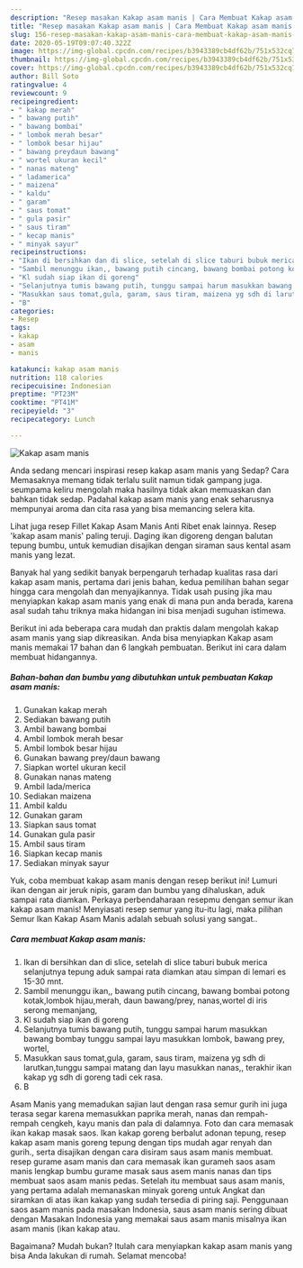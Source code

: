 ```yaml
---
description: "Resep masakan Kakap asam manis | Cara Membuat Kakap asam manis Yang Bikin Ngiler"
title: "Resep masakan Kakap asam manis | Cara Membuat Kakap asam manis Yang Bikin Ngiler"
slug: 156-resep-masakan-kakap-asam-manis-cara-membuat-kakap-asam-manis-yang-bikin-ngiler
date: 2020-05-19T09:07:40.322Z
image: https://img-global.cpcdn.com/recipes/b3943389cb4df62b/751x532cq70/kakap-asam-manis-foto-resep-utama.jpg
thumbnail: https://img-global.cpcdn.com/recipes/b3943389cb4df62b/751x532cq70/kakap-asam-manis-foto-resep-utama.jpg
cover: https://img-global.cpcdn.com/recipes/b3943389cb4df62b/751x532cq70/kakap-asam-manis-foto-resep-utama.jpg
author: Bill Soto
ratingvalue: 4
reviewcount: 9
recipeingredient:
- " kakap merah"
- " bawang putih"
- " bawang bombai"
- " lombok merah besar"
- " lombok besar hijau"
- " bawang preydaun bawang"
- " wortel ukuran kecil"
- " nanas mateng"
- " ladamerica"
- " maizena"
- " kaldu"
- " garam"
- " saus tomat"
- " gula pasir"
- " saus tiram"
- " kecap manis"
- " minyak sayur"
recipeinstructions:
- "Ikan di bersihkan dan di slice, setelah di slice taburi bubuk merica selanjutnya tepung aduk sampai rata diamkan atau simpan di lemari es 15-30 mnt."
- "Sambil menunggu ikan,, bawang putih cincang, bawang bombai potong kotak,lombok hijau,merah, daun bawang/prey, nanas,wortel di iris serong memanjang,"
- "Kl sudah siap ikan di goreng"
- "Selanjutnya tumis bawang putih, tunggu sampai harum masukkan bawang bombay tunggu sampai layu masukkan lombok, bawang prey, wortel,"
- "Masukkan saus tomat,gula, garam, saus tiram, maizena yg sdh di larutkan,tunggu sampai matang dan layu masukkan nanas,, terakhir ikan kakap yg sdh di goreng tadi cek rasa."
- "B"
categories:
- Resep
tags:
- kakap
- asam
- manis

katakunci: kakap asam manis 
nutrition: 118 calories
recipecuisine: Indonesian
preptime: "PT23M"
cooktime: "PT41M"
recipeyield: "3"
recipecategory: Lunch

---
```



![Kakap asam manis](https://img-global.cpcdn.com/recipes/b3943389cb4df62b/751x532cq70/kakap-asam-manis-foto-resep-utama.jpg)

Anda sedang mencari inspirasi resep kakap asam manis yang Sedap? Cara Memasaknya memang tidak terlalu sulit namun tidak gampang juga. seumpama keliru mengolah maka hasilnya tidak akan memuaskan dan bahkan tidak sedap. Padahal kakap asam manis yang enak seharusnya mempunyai aroma dan cita rasa yang bisa memancing selera kita.

Lihat juga resep Fillet Kakap Asam Manis Anti Ribet enak lainnya. Resep &#39;kakap asam manis&#39; paling teruji. Daging ikan digoreng dengan balutan tepung bumbu, untuk kemudian disajikan dengan siraman saus kental asam manis yang lezat.

Banyak hal yang sedikit banyak berpengaruh terhadap kualitas rasa dari kakap asam manis, pertama dari jenis bahan, kedua pemilihan bahan segar hingga cara mengolah dan menyajikannya. Tidak usah pusing jika mau menyiapkan kakap asam manis yang enak di mana pun anda berada, karena asal sudah tahu triknya maka hidangan ini bisa menjadi suguhan istimewa.


Berikut ini ada beberapa cara mudah dan praktis dalam mengolah kakap asam manis yang siap dikreasikan. Anda bisa menyiapkan Kakap asam manis memakai 17 bahan dan 6 langkah pembuatan. Berikut ini cara dalam membuat hidangannya.

<!--inarticleads1-->

##### Bahan-bahan dan bumbu yang dibutuhkan untuk pembuatan Kakap asam manis:

1. Gunakan  kakap merah
1. Sediakan  bawang putih
1. Ambil  bawang bombai
1. Ambil  lombok merah besar
1. Ambil  lombok besar hijau
1. Gunakan  bawang prey/daun bawang
1. Siapkan  wortel ukuran kecil
1. Gunakan  nanas mateng
1. Ambil  lada/merica
1. Sediakan  maizena
1. Ambil  kaldu
1. Gunakan  garam
1. Siapkan  saus tomat
1. Gunakan  gula pasir
1. Ambil  saus tiram
1. Siapkan  kecap manis
1. Sediakan  minyak sayur


Yuk, coba membuat kakap asam manis dengan resep berikut ini! Lumuri ikan dengan air jeruk nipis, garam dan bumbu yang dihaluskan, aduk sampai rata diamkan. Perkaya perbendaharaan resepmu dengan semur ikan kakap asam manis! Menyiasati resep semur yang itu-itu lagi, maka pilihan Semur Ikan Kakap Asam Manis adalah sebuah solusi yang sangat.. 

<!--inarticleads2-->

##### Cara membuat Kakap asam manis:

1. Ikan di bersihkan dan di slice, setelah di slice taburi bubuk merica selanjutnya tepung aduk sampai rata diamkan atau simpan di lemari es 15-30 mnt.
1. Sambil menunggu ikan,, bawang putih cincang, bawang bombai potong kotak,lombok hijau,merah, daun bawang/prey, nanas,wortel di iris serong memanjang,
1. Kl sudah siap ikan di goreng
1. Selanjutnya tumis bawang putih, tunggu sampai harum masukkan bawang bombay tunggu sampai layu masukkan lombok, bawang prey, wortel,
1. Masukkan saus tomat,gula, garam, saus tiram, maizena yg sdh di larutkan,tunggu sampai matang dan layu masukkan nanas,, terakhir ikan kakap yg sdh di goreng tadi cek rasa.
1. B


Asam Manis yang memadukan sajian laut dengan rasa semur gurih ini juga terasa segar karena memasukkan paprika merah, nanas dan rempah-rempah cengkeh, kayu manis dan pala di dalamnya. Foto dan cara memasak ikan kakap masak saos. Ikan kakap goreng berbalut adonan tepung, resep kakap asam manis goreng tepung dengan tips mudah agar renyah dan gurih., serta disajikan dengan cara disiram saus asam manis membuat. resep gurame asam manis dan cara memasak ikan gurameh saos asam manis lengkap bumbu gurame masak saus asem manis nanas dan tips membuat saos asam manis pedas. Setelah itu membuat saus asam manis, yang pertama adalah memanaskan minyak goreng untuk Angkat dan siramkan di atas ikan kakap yang sudah tersedia di piring saji. Penggunaan saos asam manis pada masakan Indonesia, saus asam manis sering dibuat dengan Masakan Indonesia yang memakai saus asam manis misalnya ikan asam manis (ikan kakap atau. 

Bagaimana? Mudah bukan? Itulah cara menyiapkan kakap asam manis yang bisa Anda lakukan di rumah. Selamat mencoba!
